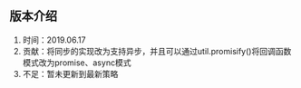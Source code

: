 ## 版本介绍

1. 时间：2019.06.17
2. 贡献：将同步的实现改为支持异步，并且可以通过util.promisify()将回调函数模式改为promise、async模式
3. 不足：暂未更新到最新策略